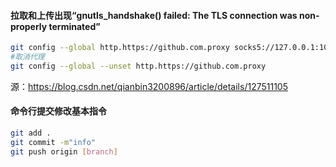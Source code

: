 #### **拉取和上传出现“gnutls_handshake() failed: The TLS connection was non-properly terminated”**

```bash
git config --global http.https://github.com.proxy socks5://127.0.0.1:1080
#取消代理
git config --global --unset http.https://github.com.proxy
```

源：https://blog.csdn.net/qianbin3200896/article/details/127511105



#### 命令行提交修改基本指令

```bash
git add .
git commit -m"info"
git push origin [branch]
```






